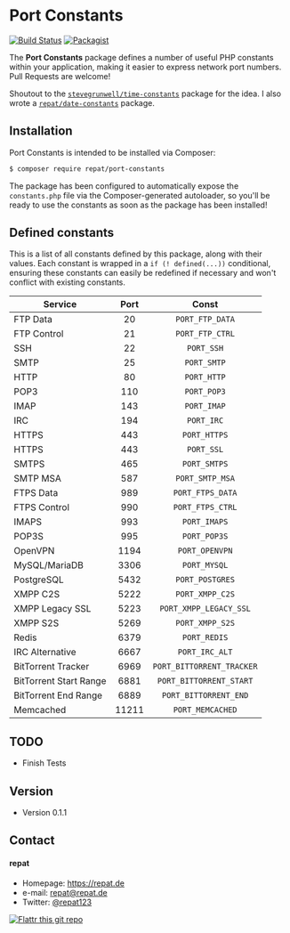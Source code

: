 # Port Constants
[![Build Status](https://travis-ci.org/repat/port-constants.svg?branch=develop)](https://travis-ci.org/repat/port-constants)
[![Packagist](https://img.shields.io/packagist/v/repat/port-constants.svg)](https://packagist.org/packages/repat/port-constants)

The **Port Constants** package defines a number of useful PHP constants within your application, making it easier to express network port numbers. Pull Requests are welcome!

Shoutout to the [`stevegrunwell/time-constants`](https://github.com/stevegrunwell/time-constants) package for the idea. I also wrote a  [`repat/date-constants`](https://github.com/repat/date-constants) package.

## Installation
Port Constants is intended to be installed via Composer:

```sh
$ composer require repat/port-constants
```

The package has been configured to automatically expose the `constants.php` file via the Composer-generated autoloader, so you'll be ready to use the constants as soon as the package has been installed!

## Defined constants
This is a list of all constants defined by this package, along with their values. Each constant is wrapped in a `if (! defined(...))` conditional, ensuring these constants can easily be redefined if necessary and won't conflict with existing constants.

| Service                | Port  | Const                     |
| ---------------------- |:-----:|:-------------------------:|
| FTP Data               | 20     | `PORT_FTP_DATA`           |
| FTP Control            | 21     | `PORT_FTP_CTRL`           |
| SSH                    | 22     | `PORT_SSH`                |
| SMTP                   | 25     | `PORT_SMTP`               |
| HTTP                   | 80     | `PORT_HTTP`               |
| POP3                   | 110    | `PORT_POP3`               |
| IMAP                   | 143    | `PORT_IMAP`               |
| IRC                    | 194    | `PORT_IRC`                |
| HTTPS                  | 443    | `PORT_HTTPS`              |
| HTTPS                  | 443    | `PORT_SSL`                |
| SMTPS                  | 465    | `PORT_SMTPS`              |
| SMTP MSA               | 587    | `PORT_SMTP_MSA`           |
| FTPS Data              | 989    | `PORT_FTPS_DATA`          |
| FTPS Control           | 990    | `PORT_FTPS_CTRL`          |
| IMAPS                  | 993    | `PORT_IMAPS`              |
| POP3S                  | 995    | `PORT_POP3S`              |
| OpenVPN                | 1194   | `PORT_OPENVPN`            |
| MySQL/MariaDB          | 3306   | `PORT_MYSQL`              |
| PostgreSQL             | 5432   | `PORT_POSTGRES`           |
| XMPP C2S               | 5222   | `PORT_XMPP_C2S`           |
| XMPP Legacy SSL        | 5223   | `PORT_XMPP_LEGACY_SSL`    |
| XMPP S2S               | 5269   | `PORT_XMPP_S2S`           |
| Redis                  | 6379   | `PORT_REDIS`              |
| IRC Alternative        | 6667   | `PORT_IRC_ALT`            |
| BitTorrent Tracker     | 6969   | `PORT_BITTORRENT_TRACKER` |
| BitTorrent Start Range | 6881   | `PORT_BITTORRENT_START`   |
| BitTorrent End Range   | 6889   | `PORT_BITTORRENT_END`     |
| Memcached              | 11211  | `PORT_MEMCACHED`          |

## TODO
* Finish Tests

## Version
* Version 0.1.1

## Contact
#### repat
* Homepage: https://repat.de
* e-mail: repat@repat.de
* Twitter: [@repat123](https://twitter.com/repat123 "repat123 on twitter")

[![Flattr this git repo](http://api.flattr.com/button/flattr-badge-large.png)](https://flattr.com/submit/auto?user_id=repat&url=https://github.com/repat/date-constants&title=date-constants&language=&tags=github&category=software)
